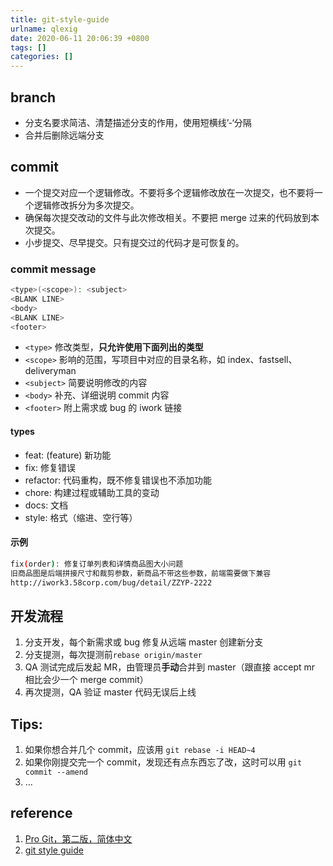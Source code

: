 ```yaml
---
title: git-style-guide
urlname: qlexig
date: 2020-06-11 20:06:39 +0800
tags: []
categories: []
---
```


## branch

- 分支名要求简洁、清楚描述分支的作用，使用短横线’-‘分隔
- 合并后删除远端分支

## commit

- 一个提交对应一个逻辑修改。不要将多个逻辑修改放在一次提交，也不要将一个逻辑修改拆分为多次提交。
- 确保每次提交改动的文件与此次修改相关。不要把 merge 过来的代码放到本次提交。
- 小步提交、尽早提交。只有提交过的代码才是可恢复的。

### commit message

```bash
<type>(<scope>): <subject>
<BLANK LINE>
<body>
<BLANK LINE>
<footer>
```

- `<type>` 修改类型，**只允许使用下面列出的类型**
- `<scope>` 影响的范围，写项目中对应的目录名称，如 index、fastsell、deliveryman
- `<subject>` 简要说明修改的内容
- `<body>` 补充、详细说明 commit 内容
- `<footer>` 附上需求或 bug 的 iwork 链接

#### types

- feat: (feature) 新功能
- fix: 修复错误
- refactor: 代码重构，既不修复错误也不添加功能
- chore: 构建过程或辅助工具的变动
- docs: 文档
- style: 格式（缩进、空行等）

#### 示例

```bash
fix(order): 修复订单列表和详情商品图大小问题
旧商品图是后端拼接尺寸和裁剪参数，新商品不带这些参数，前端需要做下兼容
http://iwork3.58corp.com/bug/detail/ZZYP-2222
```

## 开发流程

1. 分支开发，每个新需求或 bug 修复从远端 master 创建新分支
1. 分支提测，每次提测前`rebase origin/master`
1. QA 测试完成后发起 MR，由管理员**手动**合并到 master（跟直接 accept mr 相比会少一个 merge commit）
1. 再次提测，QA 验证 master 代码无误后上线

## Tips:

1. 如果你想合并几个 commit，应该用 `git rebase -i HEAD~4`
1. 如果你刚提交完一个 commit，发现还有点东西忘了改，这时可以用 `git commit --amend`
1. …

## reference

1. [Pro Git，第二版，简体中文](https://bingohuang.gitbooks.io/progit2/)
1. [git style guide](https://github.com/agis/git-style-guide)
